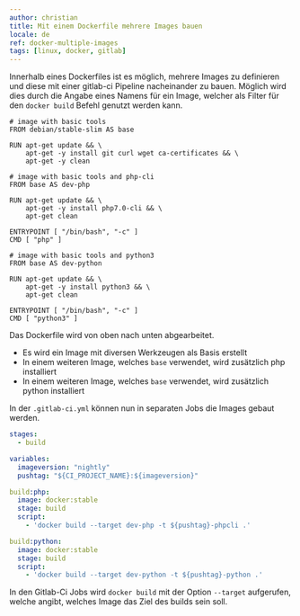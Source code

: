 ```yaml
---
author: christian
title: Mit einem Dockerfile mehrere Images bauen
locale: de
ref: docker-multiple-images
tags: [linux, docker, gitlab]
---
```


Innerhalb eines Dockerfiles ist es möglich, mehrere Images zu definieren
und diese mit einer gitlab-ci Pipeline nacheinander zu bauen. Möglich wird dies durch
die Angabe eines Namens für ein Image, welcher als Filter für den `docker build`
Befehl genutzt werden kann.

```docker
# image with basic tools
FROM debian/stable-slim AS base

RUN apt-get update && \
    apt-get -y install git curl wget ca-certificates && \
    apt-get -y clean

# image with basic tools and php-cli
FROM base AS dev-php

RUN apt-get update && \
    apt-get -y install php7.0-cli && \
    apt-get clean

ENTRYPOINT [ "/bin/bash", "-c" ]
CMD [ "php" ]

# image with basic tools and python3
FROM base AS dev-python

RUN apt-get update && \
    apt-get -y install python3 && \
    apt-get clean

ENTRYPOINT [ "/bin/bash", "-c" ]
CMD [ "python3" ]
```

Das Dockerfile wird von oben nach unten abgearbeitet.

- Es wird ein Image mit diversen Werkzeugen als Basis erstellt
- In einem weiteren Image, welches `base` verwendet, wird zusätzlich php installiert
- In einem weiteren Image, welches `base` verwendet, wird zusätzlich python installiert

In der `.gitlab-ci.yml` können nun in separaten Jobs die Images gebaut werden.

```yml
stages:
  - build

variables:
  imageversion: "nightly"
  pushtag: "${CI_PROJECT_NAME}:${imageversion}"

build:php:
  image: docker:stable
  stage: build
  script:
    - 'docker build --target dev-php -t ${pushtag}-phpcli .'

build:python:
  image: docker:stable
  stage: build
  script:
    - 'docker build --target dev-python -t ${pushtag}-python .'
```

In den Gitlab-Ci Jobs wird `docker build` mit der Option `--target`
aufgerufen, welche angibt, welches Image das Ziel des builds sein soll.